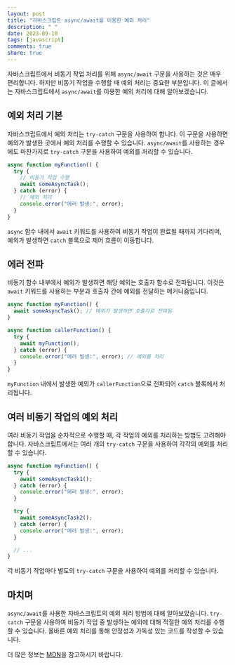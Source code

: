 ```yaml
---
layout: post
title: "자바스크립트 async/await를 이용한 예외 처리"
description: " "
date: 2023-09-10
tags: [javascript]
comments: true
share: true
---
```


자바스크립트에서 비동기 작업 처리를 위해 `async/await` 구문을 사용하는 것은 매우 편리합니다. 하지만 비동기 작업을 수행할 때 예외 처리는 중요한 부분입니다. 이 글에서는 자바스크립트에서 `async/await`를 이용한 예외 처리에 대해 알아보겠습니다.

## 예외 처리 기본

자바스크립트에서 예외 처리는 `try-catch` 구문을 사용하여 합니다. 이 구문을 사용하면 예외가 발생한 곳에서 예외 처리를 수행할 수 있습니다. `async/await`를 사용하는 경우에도 마찬가지로 `try-catch` 구문을 사용하여 예외를 처리할 수 있습니다.

```javascript
async function myFunction() {
  try {
    // 비동기 작업 수행
    await someAsyncTask();
  } catch (error) {
    // 예외 처리
    console.error("에러 발생:", error);
  }
}
```

`async` 함수 내에서 `await` 키워드를 사용하여 비동기 작업이 완료될 때까지 기다리며, 예외가 발생하면 `catch` 블록으로 제어 흐름이 이동합니다.

## 에러 전파

비동기 함수 내부에서 예외가 발생하면 해당 예외는 호출자 함수로 전파됩니다. 이것은 `await` 키워드를 사용하는 부분과 호출자 간에 예외를 전달하는 메커니즘입니다.

```javascript
async function myFunction() {
  await someAsyncTask(); // 예외가 발생하면 호출자로 전파됨
}

async function callerFunction() {
  try {
    await myFunction();
  } catch (error) {
    console.error("에러 발생:", error); // 예외를 처리
  }
}
```

`myFunction` 내에서 발생한 예외가 `callerFunction`으로 전파되어 `catch` 블록에서 처리됩니다.

## 여러 비동기 작업의 예외 처리

여러 비동기 작업을 순차적으로 수행할 때, 각 작업의 예외를 처리하는 방법도 고려해야 합니다. 자바스크립트에서는 여러 개의 `try-catch` 구문을 사용하여 각각의 예외를 처리할 수 있습니다.

```javascript
async function myFunction() {
  try {
    await someAsyncTask1();
  } catch (error) {
    console.error("에러 발생:", error);
  }

  try {
    await someAsyncTask2();
  } catch (error) {
    console.error("에러 발생:", error);
  }

  // ...
}
```

각 비동기 작업마다 별도의 `try-catch` 구문을 사용하여 예외를 처리할 수 있습니다.

## 마치며

`async/await`를 사용한 자바스크립트의 예외 처리 방법에 대해 알아보았습니다. `try-catch` 구문을 사용하여 비동기 작업 중 발생하는 예외에 대해 적절한 예외 처리를 수행할 수 있습니다. 올바른 예외 처리를 통해 안정성과 가독성 있는 코드를 작성할 수 있습니다.

더 많은 정보는 [MDN](https://developer.mozilla.org/ko/docs/Web/JavaScript/Reference/Statements/async_function)을 참고하시기 바랍니다.